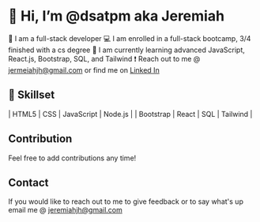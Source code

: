 # 👋 Hi, I’m @dsatpm aka Jeremiah

🤘 I am a full-stack developer
💻 I am enrolled in a full-stack bootcamp, 3/4 finished with a cs degree
👀 I am currently learning advanced JavaScript, React.js, Bootstrap, SQL, and Tailwind
❗ Reach out to me @ [jermeiahjh@gmail.com]('mailto:jeremiahjh@gmail.com') or find me on [Linked In]('www.linkedin.com/in/jeremiah-j-haynes')

## 📍 Skillset

| HTML5 | CSS | JavaScript | Node.js |
| Bootstrap | React | SQL | Tailwind |

## Contribution

Feel free to add contributions any time!

## Contact

If you would like to reach out to me to give feedback or to say what's up email me @ [jeremiahjh@gmail.com]('mailto:jeremiahjh@gmail.com)




